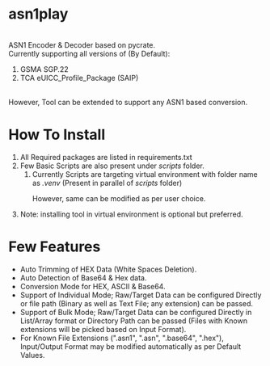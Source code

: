 # asn1play

<BR>ASN1 Encoder &amp; Decoder based on pycrate.
<BR>Currently supporting all versions of (By Default):
<ol>
<li>GSMA SGP.22
<li>TCA eUICC_Profile_Package (SAIP)
</ol>
<BR> However, Tool can be extended to support any ASN1 based conversion.

# How To Install 
<ol>
<li>All Required packages are listed in requirements.txt
<li>Few Basic Scripts are also present under <i>scripts</i> folder.
<ol>
<li>Currently Scripts are targeting virtual environment with folder name as <i>.venv</i> (Present in parallel of <i>scripts</i> folder)

However, same can be modified as per user choice. 
</ol>
<li>Note: installing tool in virtual environment is optional but preferred.
</ol>

# Few Features 
<ul>
<li>Auto Trimming of HEX Data (White Spaces Deletion).
<li>Auto Detection of Base64 & Hex data.
<li>Conversion Mode for HEX, ASCII & Base64.
<li>Support of Individual Mode; Raw/Target Data can be configured Directly or file path (Binary as well as Text File; any extension) can be passed.
<li>Support of Bulk Mode; Raw/Target Data can be configured Directly in List/Array format or Directory Path can be passed (Files with Known extensions will be picked based on Input Format).
<li>For Known File Extensions (".asn1", ".asn", ".base64", ".hex"), Input/Output Format may be modified automatically as per Default Values.
</ul>